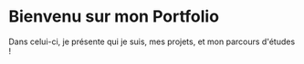 # Bienvenu sur mon Portfolio

Dans celui-ci, je présente qui je suis, mes projets, et mon parcours d'études !
